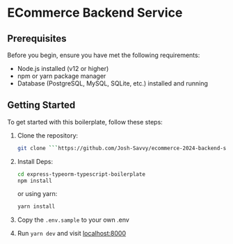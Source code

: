 # ECommerce Backend Service
<!-- 
## Features

-   **Express.js**: Fast, unopinionated, minimalist web framework for Node.js.
-   **TypeORM**: ORM for TypeScript and JavaScript (ES7, ES6, ES5). Supports PostgreSQL, MySQL, MariaDB, SQLite, and more.
-   **TypeScript**: Typed superset of JavaScript that compiles to plain JavaScript.
-   **dotenv**: Loads environment variables from a .env file into process.env.
-   **nodemon**: Utility that monitors for changes and automatically restarts the server. -->

## Prerequisites

Before you begin, ensure you have met the following requirements:

-   Node.js installed (v12 or higher)
-   npm or yarn package manager
-   Database (PostgreSQL, MySQL, SQLite, etc.) installed and running

## Getting Started

To get started with this boilerplate, follow these steps:

1. Clone the repository:
    ```bash
    git clone ```https://github.com/Josh-Savvy/ecommerce-2024-backend-service```
    ```
2. Install Deps:
    ```bash
    cd express-typeorm-typescript-boilerplate
    npm install
    ```
    or using yarn:
    ```bash
    yarn install
    ```
3. Copy the `.env.sample` to your own .env

4. Run `yarn dev` and visit [localhost:8000](localhost:8000)

